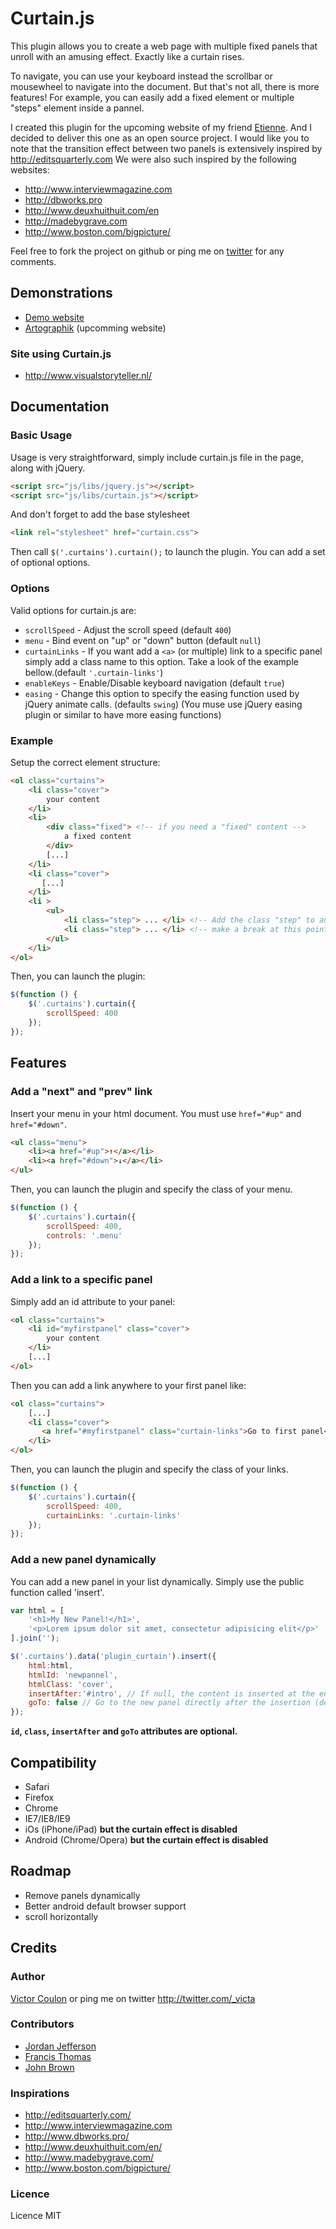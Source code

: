 Curtain.js
========================================

This plugin allows you to create a web page with multiple fixed panels that unroll with an amusing effect. Exactly like a curtain rises.
 
To navigate, you can use your keyboard instead the scrollbar or mousewheel to navigate into the document. 
But that's not all, there is more features! For example, you can easily add a fixed element or multiple "steps" element inside a pannel.

I created this plugin for the upcoming website of my friend [Etienne](http://artographik.fr/). And I decided to deliver this one as an open source project.
I would like you to note that the transition effect between two panels is extensively inspired by http://editsquarterly.com
We were also such inspired by the following websites:

* http://www.interviewmagazine.com
* http://dbworks.pro
* http://www.deuxhuithuit.com/en
* http://madebygrave.com
* http://www.boston.com/bigpicture/

Feel free to fork the project on github or ping me on [twitter](http://twitter.com/_victa) for any comments.

## Demonstrations

* [Demo website](http://curtain.victorcoulon.fr)
* [Artographik](http://artographik.fr/) (upcomming website)

### Site using Curtain.js

* http://www.visualstoryteller.nl/

## Documentation

### Basic Usage

Usage is very straightforward, simply include curtain.js file in the page, along with jQuery.

```html
<script src="js/libs/jquery.js"></script>  
<script src="js/libs/curtain.js"></script>
```

And don't forget to add the base stylesheet

```html
<link rel="stylesheet" href="curtain.css">
```
Then call ``$('.curtains').curtain();`` to launch the plugin. You can add a set of optional options.

### Options

Valid options for curtain.js are:

* ``scrollSpeed`` - Adjust the scroll speed (default ``400``)
* ``menu`` - Bind event on "up" or "down" button (default ``null``)
* ``curtainLinks`` - If you want add a ``<a>`` (or multiple) link to a specific panel simply add a class name to this option. Take a look of the example bellow.(default ``'.curtain-links'``)
* ``enableKeys`` - Enable/Disable keyboard navigation (default ``true``)
* ``easing`` -  Change this option to specify the easing function used by jQuery animate calls. (defaults ``swing``) (You muse use jQuery easing plugin or similar to have more easing functions)

### Example

Setup the correct element structure:

```html
<ol class="curtains">
    <li class="cover"> 
        your content
    </li>
    <li>
        <div class="fixed"> <!-- if you need a "fixed" content -->
            a fixed content
        </div>
        [...]
    </li>
    <li class="cover">
       [...]
    </li>
    <li >
        <ul>
            <li class="step"> ... </li> <!-- Add the class "step" to an element to  -->
            <li class="step"> ... </li> <!-- make a break at this point with keyboard controls  -->
        </ul>
    </li>
</ol>
```

Then, you can launch the plugin:

```js
$(function () {
    $('.curtains').curtain({
        scrollSpeed: 400
    });
});

```
## Features

### Add a "next" and "prev" link

Insert your menu in your html document. You must use ``href="#up"`` and ``href="#down"``.

```html
<ul class="menu">
    <li><a href="#up">↑</a></li>
    <li><a href="#down">↓</a></li>
</ul>
```

Then, you can launch the plugin and specify the class of your menu.

```js
$(function () {
    $('.curtains').curtain({
        scrollSpeed: 400,
        controls: '.menu'
    });
});
```

### Add a link to a specific panel

Simply add an id attribute to your panel:

```html
<ol class="curtains">
    <li id="myfirstpanel" class="cover"> 
        your content
    </li>
    [...]
</ol>
```

Then you can add a link anywhere to your first panel like:

```html
<ol class="curtains">
    [...]
    <li class="cover">
       <a href="#myfirstpanel" class="curtain-links">Go to first panel</a>
    </li>
</ol>
```


Then, you can launch the plugin and specify the class of your links.

```js
$(function () {
    $('.curtains').curtain({
        scrollSpeed: 400,
        curtainLinks: '.curtain-links'
    });
});
```

### Add a new panel dynamically

You can add a new panel in your list dynamically. Simply use the public function called 'insert'.


```js
var html = [
    '<h1>My New Panel!</h1>',
    '<p>Lorem ipsum dolor sit amet, consectetur adipisicing elit</p>'
].join('');

$('.curtains').data('plugin_curtain').insert({
    html:html,
    htmlId: 'newpannel',
    htmlClass: 'cover',
    insertAfter:'#intro', // If null, the content is inserted at the end
    goTo: false // Go to the new panel directly after the insertion (default: true)
});

```

**``id``, ``class``, ``insertAfter`` and ``goTo`` attributes are optional.**


## Compatibility

* Safari
* Firefox
* Chrome
* IE7/IE8/IE9
* iOs (iPhone/iPad) __but the curtain effect is disabled__
* Android (Chrome/Opera) __but the curtain effect is disabled__


## Roadmap

* Remove panels dynamically
* Better android default browser support
* scroll horizontally

## Credits

### Author
[Victor Coulon](http://victorcoulon.fr) or ping me on twitter http://twitter.com/_victa

### Contributors

* [Jordan Jefferson](https://github.com/jordanj77)
* [Francis Thomas](http://francisthomas.fr/)
* [John Brown](http://www.thisisjohnbrown.com/)


### Inspirations


* http://editsquarterly.com/
* http://www.interviewmagazine.com
* http://www.dbworks.pro/
* http://www.deuxhuithuit.com/en/
* http://www.madebygrave.com/
* http://www.boston.com/bigpicture/

### Licence
Licence MIT